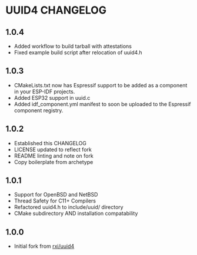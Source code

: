 # UUID4 CHANGELOG

## 1.0.4

- Added workflow to build tarball with attestations
- Fixed example build script after relocation of uuid4.h

## 1.0.3

- CMakeLists.txt now has Espressif support to be added as a component in your
ESP-IDF projects.
- Added ESP32 support in uuid.c
- Added idf_component.yml manifest to soon be uploaded to the Espressif
component registry.

## 1.0.2

- Established this CHANGELOG
- LICENSE updated to reflect fork
- README linting and note on fork
- Copy boilerplate from archetype

## 1.0.1

- Support for OpenBSD and NetBSD
- Thread Safety for C11+ Compilers
- Refactored uuid4.h to include/uuid/ directory
- CMake subdirectory AND installation compatability

## 1.0.0

- Initial fork from [rxi/uuid4](https://github.com/rxi/uuid4)
